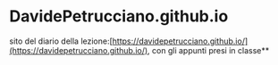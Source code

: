 # DavidePetrucciano.github.io


sito del diario della lezione:[https://davidepetrucciano.github.io/](https://davidepetrucciano.github.io/), con gli appunti presi in classe**
